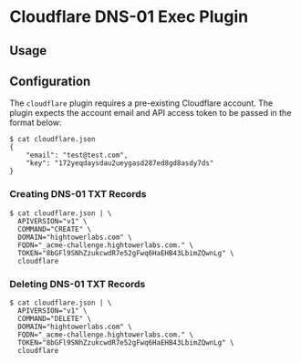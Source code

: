 # Cloudflare DNS-01 Exec Plugin

## Usage

## Configuration

The `cloudflare` plugin requires a pre-existing Cloudflare account. The plugin expects the account email and API access token to be passed in the format below:

```
$ cat cloudflare.json
{
    "email": "test@test.com",
    "key": "172yeqdaysdau2ueygasd287ed8gd8asdy7ds"
}
```

### Creating DNS-01 TXT Records

```
$ cat cloudflare.json | \
  APIVERSION="v1" \
  COMMAND="CREATE" \
  DOMAIN="hightowerlabs.com" \
  FQDN="_acme-challenge.hightowerlabs.com." \
  TOKEN="8bGFl9SNhZzukcwdR7e52gFwq6HaEHB43LbimZQwnLg" \
  cloudflare
```

### Deleting DNS-01 TXT Records

```
$ cat cloudflare.json | \
  APIVERSION="v1" \
  COMMAND="DELETE" \
  DOMAIN="hightowerlabs.com" \
  FQDN="_acme-challenge.hightowerlabs.com." \
  TOKEN="8bGFl9SNhZzukcwdR7e52gFwq6HaEHB43LbimZQwnLg" \
  cloudflare
```
